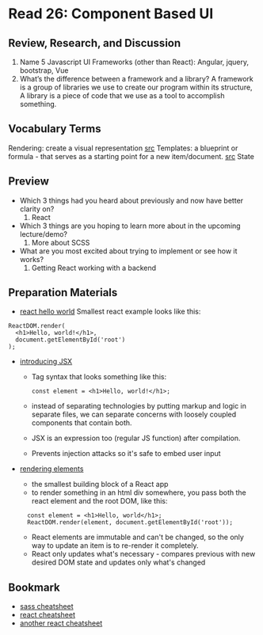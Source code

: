 # Read 26: Component Based UI

## Review, Research, and Discussion

1. Name 5 Javascript UI Frameworks (other than React): Angular, jquery, bootstrap, Vue
2. What’s the difference between a framework and a library? A framework is a group of libraries we use to create our program within its structure, A library is a piece of code that we use as a tool to accomplish something.

## Vocabulary Terms

Rendering: create a visual representation [src](https://www.quora.com/What-does-rendering-mean-in-computer-science-and-why-is-this-word-used-to-describe-what-it-means)
Templates: a blueprint or formula - that serves as a starting point for a new item/document. [src](https://www.google.com/search?sxsrf=ALeKk00EEg2IwaXMAeQMaNCSv0yZBByasQ%3A1610419764666&ei=NA79X_yLKKnP0PEPoraxoAg&q=define+template+computer+science&oq=define+template+computer+science&gs_lcp=CgZwc3ktYWIQAzoECAAQRzoECAAQDToGCAAQBxAeOgYIABANEB46CggAEAgQDRAKEB5QhxJYth5g4B9oAHADeACAAWiIAbcFkgEDOC4xmAEAoAEBqgEHZ3dzLXdpesgBCMABAQ&sclient=psy-ab&ved=0ahUKEwj89YuQsZXuAhWpJzQIHSJbDIQQ4dUDCA0&uact=5)
State

## Preview

* Which 3 things had you heard about previously and now have better clarity on?
  1. React
* Which 3 things are you hoping to learn more about in the upcoming lecture/demo?
  1. More about SCSS
* What are you most excited about trying to implement or see how it works?
  1. Getting React working with a backend

## Preparation Materials

* [react hello world](https://facebook.github.io/react/docs/hello-world.html)
Smallest react example looks like this:

``` JSX
ReactDOM.render(
  <h1>Hello, world!</h1>,
  document.getElementById('root')
);
```

* [introducing JSX](https://facebook.github.io/react/docs/introducing-jsx.html)
  * Tag syntax that looks something like this:

    ``` JSX
    const element = <h1>Hello, world!</h1>;
    ```

  * instead of separating technologies by putting markup and logic in separate files, we can separate concerns with loosely coupled components that contain both. 
  * JSX is an expression too (regular JS function) after compilation.
  * Prevents injection attacks so it's safe to embed user input

* [rendering elements](https://facebook.github.io/react/docs/rendering-elements.html)
  * the smallest building block of a React app
  * to render something in an html div somewhere, you pass both the react element and the root DOM, like this:

  ```JSX
    const element = <h1>Hello, world</h1>;
    ReactDOM.render(element, document.getElementById('root'));
  ```

  * React elements are immutable and can't be changed, so the only way to update an item is to re-render it completely.
  * React only updates what's necessary - compares previous with new desired DOM state and updates only what's changed

## Bookmark

* [sass cheatsheet](https://devhints.io/sass)
* [react cheatsheet](https://devhints.io/react)
* [another react cheatsheet](https://reactcheatsheet.com/)

